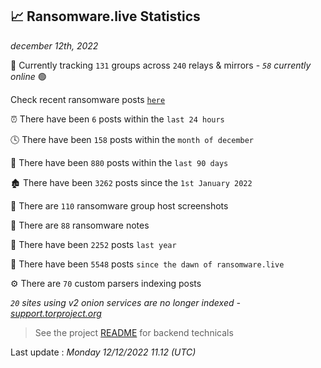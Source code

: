 
## 📈 Ransomware.live Statistics
_december 12th, 2022_

🔎 Currently tracking `131` groups across `240` relays & mirrors - _`58` currently online_ 🟢

Check recent ransomware posts [`here`](recentposts.md)


⏰ There have been `6` posts within the `last 24 hours`

🕓 There have been `158` posts within the `month of december`

📅 There have been `880` posts within the `last 90 days`

🏚 There have been `3262` posts since the `1st January 2022`

📸 There are `110` ransomware group host screenshots

📝 There are `88` ransomware notes

🚀 There have been `2252` posts `last year`

🐣 There have been `5548` posts `since the dawn of ransomware.live`

⚙️ There are `70` custom parsers indexing posts

_`20` sites using v2 onion services are no longer indexed - [support.torproject.org](https://support.torproject.org/onionservices/v2-deprecation/)_

> See the project [README](https://github.com/jmousqueton/ransomwatch#readme) for backend technicals



Last update : _Monday 12/12/2022 11.12 (UTC)_

